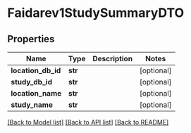 # Faidarev1StudySummaryDTO

## Properties
Name | Type | Description | Notes
------------ | ------------- | ------------- | -------------
**location_db_id** | **str** |  | [optional] 
**study_db_id** | **str** |  | [optional] 
**location_name** | **str** |  | [optional] 
**study_name** | **str** |  | [optional] 

[[Back to Model list]](../README.md#documentation-for-models) [[Back to API list]](../README.md#documentation-for-api-endpoints) [[Back to README]](../README.md)


